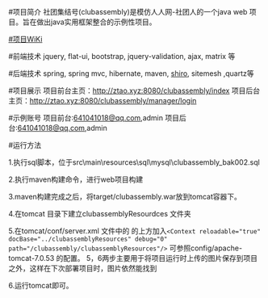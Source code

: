 #项目简介
社团集结号(clubassembly)是模仿人人网-社团人的一个java web 项目。旨在做出java实用框架整合的示例性项目。

[#项目WiKi](https://git.oschina.net/hbsdtaoxue/clubassembly/wikis/Home)

#前端技术
jquery, flat-ui, bootstrap, jquery-validation, ajax, matrix 等

#后端技术
spring, spring mvc, hibernate, maven, [shiro](https://git.oschina.net/hbsdtaoxue/clubassembly/wikis/Home), sitemesh ,quartz等

#项目展示
项目前台主页：http://ztao.xyz:8080/clubassembly/index
项目后台主页：http://ztao.xyz:8080/clubassembly/manager/login

#示例账号
项目前台:641041018@qq.com,admin
项目后台:641041018@qq.com,admin

#运行方法

1.执行sql脚本，位于src\main\resources\sql\mysql\clubassembly_bak002.sql

2.执行maven构建命令，进行web项目构建

3.maven构建完成之后，将target/clubassembly.war放到tomcat容器下。

4.在tomcat 目录下建立clubassemblyResourdces 文件夹

5.在tomcat/conf/server.xml 文件中的</Host> 的上方加入```<Context reloadable="true" docBase="../clubassemblyResources" debug="0" path="/clubassembly/clubassemblyResources"/>```   可参照config/apache-tomcat-7.0.53  的配置。 5，6两步主要用于将项目运行时上传的图片保存到项目之外，这样在下次部署项目时，图片依然能找到



6.运行tomcat即可。











